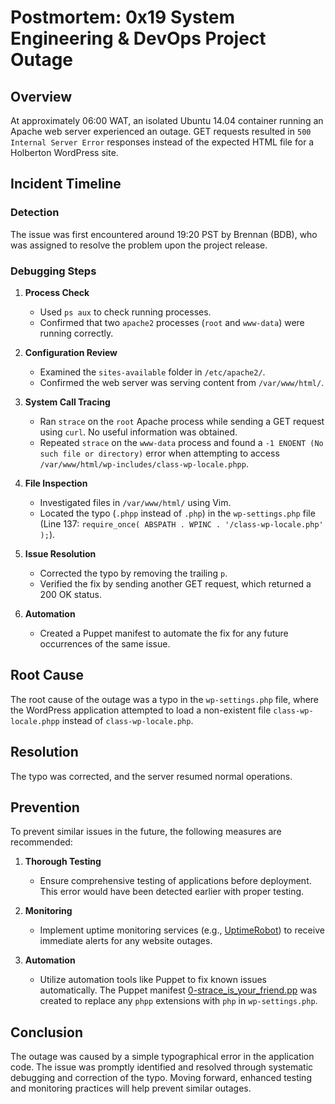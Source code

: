 # Postmortem: 0x19 System Engineering & DevOps Project Outage

## Overview

At approximately 06:00 WAT, an isolated Ubuntu 14.04 container running an Apache web server experienced an outage. GET requests resulted in `500 Internal Server Error` responses instead of the expected HTML file for a Holberton WordPress site.

## Incident Timeline

### Detection

The issue was first encountered around 19:20 PST by Brennan (BDB), who was assigned to resolve the problem upon the project release.

### Debugging Steps

1. **Process Check**
    - Used `ps aux` to check running processes.
    - Confirmed that two `apache2` processes (`root` and `www-data`) were running correctly.

2. **Configuration Review**
    - Examined the `sites-available` folder in `/etc/apache2/`.
    - Confirmed the web server was serving content from `/var/www/html/`.

3. **System Call Tracing**
    - Ran `strace` on the `root` Apache process while sending a GET request using `curl`. No useful information was obtained.
    - Repeated `strace` on the `www-data` process and found a `-1 ENOENT (No such file or directory)` error when attempting to access `/var/www/html/wp-includes/class-wp-locale.phpp`.

4. **File Inspection**
    - Investigated files in `/var/www/html/` using Vim.
    - Located the typo (`.phpp` instead of `.php`) in the `wp-settings.php` file (Line 137: `require_once( ABSPATH . WPINC . '/class-wp-locale.php' );`).

5. **Issue Resolution**
    - Corrected the typo by removing the trailing `p`.
    - Verified the fix by sending another GET request, which returned a 200 OK status.

6. **Automation**
    - Created a Puppet manifest to automate the fix for any future occurrences of the same issue.

## Root Cause

The root cause of the outage was a typo in the `wp-settings.php` file, where the WordPress application attempted to load a non-existent file `class-wp-locale.phpp` instead of `class-wp-locale.php`.

## Resolution

The typo was corrected, and the server resumed normal operations.

## Prevention

To prevent similar issues in the future, the following measures are recommended:

1. **Thorough Testing**
    - Ensure comprehensive testing of applications before deployment. This error would have been detected earlier with proper testing.

2. **Monitoring**
    - Implement uptime monitoring services (e.g., [UptimeRobot](https://uptimerobot.com/)) to receive immediate alerts for any website outages.

3. **Automation**
    - Utilize automation tools like Puppet to fix known issues automatically. The Puppet manifest [0-strace_is_your_friend.pp](https://github.com/bdbaraban/holberton-system_engineering-devops/blob/master/0x17-web_stack_debugging_3/0-strace_is_your_friend.pp) was created to replace any `phpp` extensions with `php` in `wp-settings.php`.

## Conclusion

The outage was caused by a simple typographical error in the application code. The issue was promptly identified and resolved through systematic debugging and correction of the typo. Moving forward, enhanced testing and monitoring practices will help prevent similar outages.
